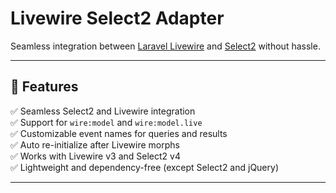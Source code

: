 # Livewire Select2 Adapter

Seamless integration between [Laravel Livewire](https://laravel-livewire.com) and [Select2](https://select2.org) without hassle.

---

## 🚀 Features

✅ Seamless Select2 and Livewire integration  
✅ Support for `wire:model` and `wire:model.live`  
✅ Customizable event names for queries and results  
✅ Auto re-initialize after Livewire morphs  
✅ Works with Livewire v3 and Select2 v4  
✅ Lightweight and dependency-free (except Select2 and jQuery)

---
